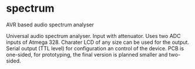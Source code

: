 spectrum
========

AVR based audio spectrum analyser

Universal audio spectrum analyser. Input with attenuator. Uses two ADC inputs of Atmega 328. Charater LCD of any size can be used for the output. Serial output (TTL level) for configuration an control of the device. PCB is one-sided, for prototyping, the final version is planned smaller and two-sided.
